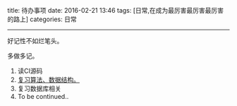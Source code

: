 
title: 待办事项
date: 2016-02-21 13:46
tags: [日常,在成为最厉害最厉害最厉害的路上]
categories: 日常

---
 
 好记性不如烂笔头。

<!-- more -->

多做多记。

1. 读CI源码
2. [复习算法、数据结构。](http://zh.visualgo.net/)
3. 复习数据库相关
5. To be continued..

